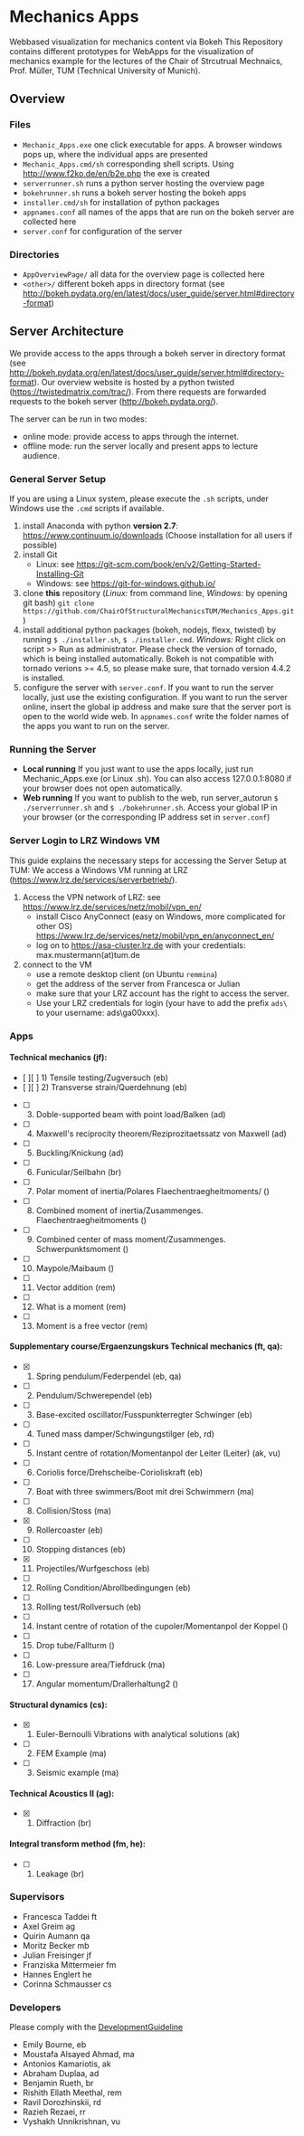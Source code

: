# Mechanics Apps
Webbased visualization for mechanics content via Bokeh
This Repository contains different prototypes for WebApps for the visualization of mechanics example for the lectures of the Chair of Strcutrual Mechnaics, Prof. Müller, TUM (Technical University of Munich).

## Overview

### Files

* ```Mechanic_Apps.exe``` one click executable for apps. A browser windows pops up, where the individual apps are presented
* ```Mechanic_Apps.cmd/sh``` corresponding shell scripts. Using http://www.f2ko.de/en/b2e.php the exe is created
* ```serverrunner.sh``` runs a python server hosting the overview page
* ```bokehrunner.sh``` runs a bokeh server hosting the bokeh apps
* ```installer.cmd/sh``` for installation of python packages
* ```appnames.conf``` all names of the apps that are run on the bokeh server are collected here
* ```server.conf``` for configuration of the server

### Directories

* ```AppOverviewPage/``` all data for the overview page is collected here
* ```<other>/``` different bokeh apps in directory format (see http://bokeh.pydata.org/en/latest/docs/user_guide/server.html#directory-format)

## Server Architecture

We provide access to the apps through a bokeh server in directory format (see http://bokeh.pydata.org/en/latest/docs/user_guide/server.html#directory-format). Our overview website is hosted by a python twisted (https://twistedmatrix.com/trac/). From there requests are forwarded requests to the bokeh server (http://bokeh.pydata.org/).

The server can be run in two modes:

* online mode: provide access to apps through the internet.
* offline mode: run the server locally and present apps to
lecture audience.

### General Server Setup

If you are using a Linux system, please execute the ```.sh``` scripts, under Windows use the ```.cmd``` scripts if available.

1. install Anaconda with python **version 2.7**: https://www.continuum.io/downloads (Choose installation for all users if possible)
2. install Git
    * Linux: see https://git-scm.com/book/en/v2/Getting-Started-Installing-Git
    * Windows: see https://git-for-windows.github.io/
3. clone **this** repository (*Linux:* from command line, *Windows:* by opening git bash) ```git clone https://github.com/ChairOfStructuralMechanicsTUM/Mechanics_Apps.git```)
4. install additional python packages (bokeh, nodejs, flexx, twisted) by running ```$ ./installer.sh```, ```$ ./installer.cmd```. *Windows:* Right click on script >> Run as administrator. Please check the version of tornado, which is being installed automatically. Bokeh is not compatible with tornado verions >= 4.5, so please make sure, that tornado version 4.4.2 is installed.
5. configure the server with ```server.conf```. If you want to run the server locally, just use the existing configuration. If you want to run the server online, insert the global ip address and make sure that the server port is open to the world wide web. In ```appnames.conf``` write the folder names of the apps you want to run on the server.

### Running the Server

* **Local running** If you just want to use the apps locally, just run Mechanic_Apps.exe (or Linux .sh). You can also access 127.0.0.1:8080 if your browser does not open automatically.
* **Web running** If you want to publish to the web, run server_autorun ```$ ./serverrunner.sh``` and ```$ ./bokehrunner.sh```. Access your global IP in your browser (or the corresponding IP address set in ```server.conf```)

### Server Login to LRZ Windows VM

This guide explains the necessary steps for accessing the Server Setup at TUM: We access a Windows VM running at LRZ (https://www.lrz.de/services/serverbetrieb/).

1. Access the VPN network of LRZ: see https://www.lrz.de/services/netz/mobil/vpn_en/
    * install Cisco AnyConnect (easy on Windows, more complicated for other OS)
https://www.lrz.de/services/netz/mobil/vpn_en/anyconnect_en/
    * log on to
https://asa-cluster.lrz.de with your credentials: max.mustermann(at)tum.de
2. connect to the VM
    * use a remote desktop client (on Ubuntu ```remmina```)
    * get the address of the server from Francesca or Julian
    * make sure that your LRZ account has the right to access the server.
    * Use your LRZ credentials for login (your have to add the prefix ```ads\``` to your username: ads\ga00xxx).

### Apps

#### Technical mechanics (jf):
- [ ][ ] 1) Tensile testing/Zugversuch (eb)
- [ ][ ] 2) Transverse strain/Querdehnung (eb)
- [ ] 3) Doble-supported beam with point load/Balken (ad)
- [ ] 4) Maxwell's reciprocity theorem/Reziprozitaetssatz von Maxwell (ad)
- [ ] 5) Buckling/Knickung (ad)
- [ ] 6) Funicular/Seilbahn (br)
- [ ] 7) Polar moment of inertia/Polares Flaechentraegheitmoments/ ()
- [ ] 8) Combined moment of inertia/Zusammenges. Flaechentraegheitmoments ()
- [ ] 9) Combined center of mass moment/Zusammenges. Schwerpunktsmoment ()
- [ ] 10) Maypole/Maibaum ()
- [ ] 11) Vector addition (rem)
- [ ] 12) What is a moment (rem)
- [ ] 13) Moment is a free vector (rem)

#### Supplementary course/Ergaenzungskurs Technical mechanics (ft, qa):
- [x] 1) Spring pendulum/Federpendel (eb, qa)
- [ ] 2) Pendulum/Schwerependel (eb)
- [ ] 3) Base-excited oscillator/Fusspunkterregter Schwinger (eb)
- [ ] 4) Tuned mass damper/Schwingungstilger (eb, rd)
- [ ] 5) Instant centre of rotation/Momentanpol der Leiter (Leiter) (ak, vu)
- [ ] 6) Coriolis force/Drehscheibe-Corioliskraft (eb)
- [ ] 7) Boat with three swimmers/Boot mit drei Schwimmern (ma)
- [ ] 8) Collision/Stoss (ma)
- [x] 9) Rollercoaster (eb)
- [ ] 10) Stopping distances (eb)
- [x] 11) Projectiles/Wurfgeschoss (eb)
- [ ] 12) Rolling Condition/Abrollbedingungen (eb)
- [ ] 13) Rolling test/Rollversuch (eb)
- [ ] 14) Instant centre of rotation of the cupoler/Momentanpol der Koppel ()
- [ ] 15) Drop tube/Fallturm ()
- [ ] 16) Low-pressure area/Tiefdruck (ma)
- [ ] 17) Angular momentum/Drallerhaltung2 ()


#### Structural dynamics (cs):
- [x] 1) Euler-Bernoulli Vibrations with analytical solutions (ak)
- [ ] 2) FEM Example (ma)
- [ ] 3) Seismic example (ma)

#### Technical Acoustics II (ag):
- [x] 1) Diffraction (br)

#### Integral transform method (fm, he):
- [ ] 1) Leakage (br)

### Supervisors
- Francesca Taddei ft
- Axel Greim ag
- Quirin Aumann qa
- Moritz Becker mb
- Julian Freisinger jf
- Franziska Mittermeier fm
- Hannes Englert he
- Corinna Schmausser cs

### Developers

Please comply with the [DevelopmentGuideline](DevelopmentGuideline.pdf)

- Emily Bourne, eb
- Moustafa Alsayed Ahmad, ma
- Antonios Kamariotis, ak
- Abraham Duplaa, ad
- Benjamin Rueth, br
- Rishith Ellath Meethal, rem
- Ravil Dorozhinskii, rd
- Razieh Rezaei, rr
- Vyshakh Unnikrishnan, vu
